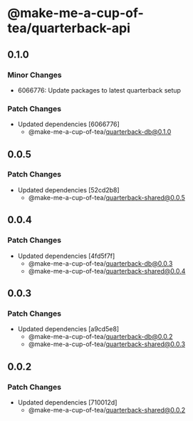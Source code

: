 # @make-me-a-cup-of-tea/quarterback-api

## 0.1.0

### Minor Changes

- 6066776: Update packages to latest quarterback setup

### Patch Changes

- Updated dependencies [6066776]
  - @make-me-a-cup-of-tea/quarterback-db@0.1.0

## 0.0.5

### Patch Changes

- Updated dependencies [52cd2b8]
  - @make-me-a-cup-of-tea/quarterback-shared@0.0.5

## 0.0.4

### Patch Changes

- Updated dependencies [4fd5f7f]
  - @make-me-a-cup-of-tea/quarterback-db@0.0.3
  - @make-me-a-cup-of-tea/quarterback-shared@0.0.4

## 0.0.3

### Patch Changes

- Updated dependencies [a9cd5e8]
  - @make-me-a-cup-of-tea/quarterback-db@0.0.2
  - @make-me-a-cup-of-tea/quarterback-shared@0.0.3

## 0.0.2

### Patch Changes

- Updated dependencies [710012d]
  - @make-me-a-cup-of-tea/quarterback-shared@0.0.2
